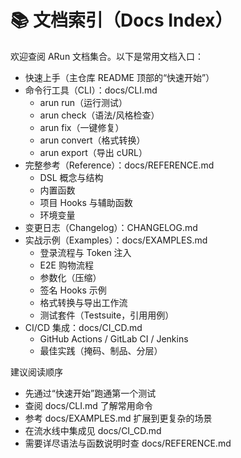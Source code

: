 # 📚 文档索引（Docs Index）

欢迎查阅 ARun 文档集合。以下是常用文档入口：

- 快速上手（主仓库 README 顶部的“快速开始”）
- 命令行工具（CLI）：docs/CLI.md
  - arun run（运行测试）
  - arun check（语法/风格检查）
  - arun fix（一键修复）
  - arun convert（格式转换）
  - arun export（导出 cURL）
- 完整参考（Reference）：docs/REFERENCE.md
  - DSL 概念与结构
  - 内置函数
  - 项目 Hooks 与辅助函数
  - 环境变量
- 变更日志（Changelog）：CHANGELOG.md
- 实战示例（Examples）：docs/EXAMPLES.md
  - 登录流程与 Token 注入
  - E2E 购物流程
  - 参数化（压缩）
  - 签名 Hooks 示例
  - 格式转换与导出工作流
  - 测试套件（Testsuite，引用用例）
- CI/CD 集成：docs/CI_CD.md
  - GitHub Actions / GitLab CI / Jenkins
  - 最佳实践（掩码、制品、分层）

建议阅读顺序
- 先通过“快速开始”跑通第一个测试
- 查阅 docs/CLI.md 了解常用命令
- 参考 docs/EXAMPLES.md 扩展到更复杂的场景
- 在流水线中集成见 docs/CI_CD.md
- 需要详尽语法与函数说明时查 docs/REFERENCE.md
